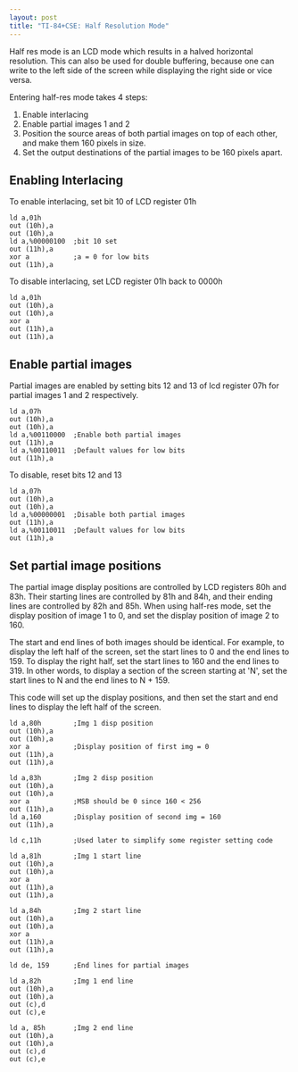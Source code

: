 ```yaml
---
layout: post
title: "TI-84+CSE: Half Resolution Mode"
---
```

Half res mode is an LCD mode which results in a halved horizontal resolution.
This can also be used for double buffering, because one can write to the left
side of the screen while displaying the right side or vice versa.

Entering half-res mode takes 4 steps:
  1. Enable interlacing
  2. Enable partial images 1 and 2
  3. Position the source areas of both partial images on top of each other, and
     make them 160 pixels in size.
  4. Set the output destinations of the partial images to be 160 pixels apart.

## Enabling Interlacing

To enable interlacing, set bit 10 of LCD register 01h

```
ld a,01h
out (10h),a
out (10h),a
ld a,%00000100  ;bit 10 set
out (11h),a
xor a           ;a = 0 for low bits
out (11h),a
```

To disable interlacing, set LCD register 01h back to 0000h

```
ld a,01h
out (10h),a
out (10h),a
xor a
out (11h),a
out (11h),a
```

## Enable partial images

Partial images are enabled by setting bits 12 and 13 of lcd register 07h for
partial images 1 and 2 respectively.

```
ld a,07h
out (10h),a
out (10h),a
ld a,%00110000  ;Enable both partial images
out (11h),a
ld a,%00110011  ;Default values for low bits
out (11h),a
```

To disable, reset bits 12 and 13

```
ld a,07h
out (10h),a
out (10h),a
ld a,%00000001  ;Disable both partial images
out (11h),a
ld a,%00110011  ;Default values for low bits
out (11h),a
```

## Set partial image positions

The partial image display positions are controlled by LCD registers 80h and
83h. Their starting lines are controlled by 81h and 84h, and their ending lines
are controlled by 82h and 85h. When using half-res mode, set the display
position of image 1 to 0, and set the display position of image 2 to 160.

The start and end lines of both images should be identical.  For example, to
display the left half of the screen, set the start lines to 0 and the end lines
to 159. To display the right half, set the start lines to 160 and the end lines
to 319. In other words, to display a section of the screen starting at 'N', set
the start lines to N and the end lines to N + 159.

This code will set up the display positions, and then set the start and end
lines to display the left half of the screen.

```
ld a,80h        ;Img 1 disp position
out (10h),a
out (10h),a
xor a           ;Display position of first img = 0
out (11h),a
out (11h),a

ld a,83h        ;Img 2 disp position
out (10h),a
out (10h),a
xor a           ;MSB should be 0 since 160 < 256
out (11h),a
ld a,160        ;Display position of second img = 160
out (11h),a

ld c,11h        ;Used later to simplify some register setting code

ld a,81h        ;Img 1 start line
out (10h),a
out (10h),a
xor a
out (11h),a
out (11h),a

ld a,84h        ;Img 2 start line
out (10h),a
out (10h),a
xor a
out (11h),a
out (11h),a

ld de, 159      ;End lines for partial images

ld a,82h        ;Img 1 end line
out (10h),a
out (10h),a
out (c),d
out (c),e

ld a, 85h       ;Img 2 end line
out (10h),a
out (10h),a
out (c),d
out (c),e
```
